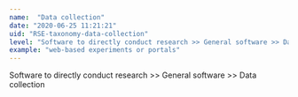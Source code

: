 ```yaml
---
name:  "Data collection"
date: "2020-06-25 11:21:21"
uid: "RSE-taxonomy-data-collection"
level: "Software to directly conduct research >> General software >> Data collection"
example: "web-based experiments or portals" 
---
```


Software to directly conduct research >> General software >> Data collection